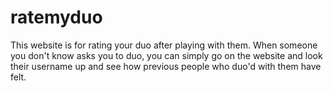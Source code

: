 # ratemyduo
This website is for rating your duo after playing with them.  When someone you don't know asks you to duo, you can simply go on the website and look their username up and see how previous people who duo'd with them have felt.
